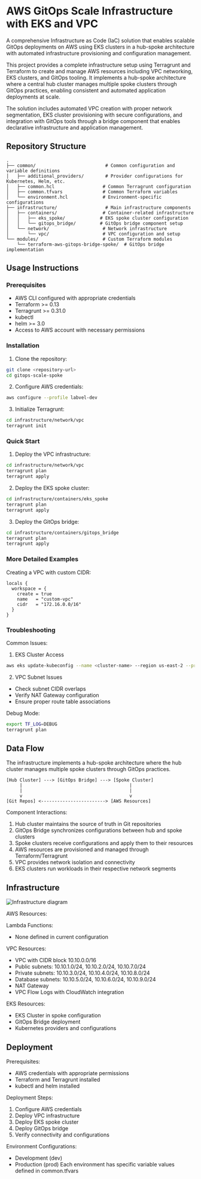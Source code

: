 # AWS GitOps Scale Infrastructure with EKS and VPC

A comprehensive Infrastructure as Code (IaC) solution that enables scalable GitOps deployments on AWS using EKS clusters in a hub-spoke architecture with automated infrastructure provisioning and configuration management.

This project provides a complete infrastructure setup using Terragrunt and Terraform to create and manage AWS resources including VPC networking, EKS clusters, and GitOps tooling. It implements a hub-spoke architecture where a central hub cluster manages multiple spoke clusters through GitOps practices, enabling consistent and automated application deployments at scale.

The solution includes automated VPC creation with proper network segmentation, EKS cluster provisioning with secure configurations, and integration with GitOps tools through a bridge component that enables declarative infrastructure and application management.

## Repository Structure
```
.
├── common/                          # Common configuration and variable definitions
│   ├── additional_providers/        # Provider configurations for Kubernetes, Helm, etc.
│   ├── common.hcl                  # Common Terragrunt configuration
│   ├── common.tfvars               # Common Terraform variables
│   └── environment.hcl             # Environment-specific configurations
├── infrastructure/                  # Main infrastructure components
│   ├── containers/                 # Container-related infrastructure
│   │   ├── eks_spoke/             # EKS spoke cluster configuration
│   │   └── gitops_bridge/         # GitOps bridge component setup
│   └── network/                    # Network infrastructure
│       └── vpc/                    # VPC configuration and setup
└── modules/                        # Custom Terraform modules
    └── terraform-aws-gitops-bridge-spoke/  # GitOps bridge implementation
```

## Usage Instructions
### Prerequisites
- AWS CLI configured with appropriate credentials
- Terraform >= 0.13
- Terragrunt >= 0.31.0
- kubectl
- helm >= 3.0
- Access to AWS account with necessary permissions

### Installation

1. Clone the repository:
```bash
git clone <repository-url>
cd gitops-scale-spoke
```

2. Configure AWS credentials:
```bash
aws configure --profile labvel-dev
```

3. Initialize Terragrunt:
```bash
cd infrastructure/network/vpc
terragrunt init
```

### Quick Start

1. Deploy the VPC infrastructure:
```bash
cd infrastructure/network/vpc
terragrunt plan
terragrunt apply
```

2. Deploy the EKS spoke cluster:
```bash
cd infrastructure/containers/eks_spoke
terragrunt plan
terragrunt apply
```

3. Deploy the GitOps bridge:
```bash
cd infrastructure/containers/gitops_bridge
terragrunt plan
terragrunt apply
```

### More Detailed Examples

Creating a VPC with custom CIDR:
```hcl
locals {
  workspace = {
    create = true
    name   = "custom-vpc"
    cidr   = "172.16.0.0/16"
  }
}
```

### Troubleshooting

Common Issues:
1. EKS Cluster Access
```bash
aws eks update-kubeconfig --name <cluster-name> --region us-east-2 --profile labvel-dev
```

2. VPC Subnet Issues
- Check subnet CIDR overlaps
- Verify NAT Gateway configuration
- Ensure proper route table associations

Debug Mode:
```bash
export TF_LOG=DEBUG
terragrunt plan
```

## Data Flow

The infrastructure implements a hub-spoke architecture where the hub cluster manages multiple spoke clusters through GitOps practices.

```ascii
[Hub Cluster] ---> [GitOps Bridge] ---> [Spoke Cluster]
     |                                        |
     |                                        |
     v                                        v
[Git Repos] <------------------------> [AWS Resources]
```

Component Interactions:
1. Hub cluster maintains the source of truth in Git repositories
2. GitOps Bridge synchronizes configurations between hub and spoke clusters
3. Spoke clusters receive configurations and apply them to their resources
4. AWS resources are provisioned and managed through Terraform/Terragrunt
5. VPC provides network isolation and connectivity
6. EKS clusters run workloads in their respective network segments

## Infrastructure

![Infrastructure diagram](./docs/infra.svg)

AWS Resources:

Lambda Functions:
- None defined in current configuration

VPC Resources:
- VPC with CIDR block 10.10.0.0/16
- Public subnets: 10.10.1.0/24, 10.10.2.0/24, 10.10.7.0/24
- Private subnets: 10.10.3.0/24, 10.10.4.0/24, 10.10.8.0/24
- Database subnets: 10.10.5.0/24, 10.10.6.0/24, 10.10.9.0/24
- NAT Gateway
- VPC Flow Logs with CloudWatch integration

EKS Resources:
- EKS Cluster in spoke configuration
- GitOps Bridge deployment
- Kubernetes providers and configurations

## Deployment

Prerequisites:
- AWS credentials with appropriate permissions
- Terraform and Terragrunt installed
- kubectl and helm installed

Deployment Steps:
1. Configure AWS credentials
2. Deploy VPC infrastructure
3. Deploy EKS spoke cluster
4. Deploy GitOps bridge
5. Verify connectivity and configurations

Environment Configurations:
- Development (dev)
- Production (prod)
Each environment has specific variable values defined in common.tfvars